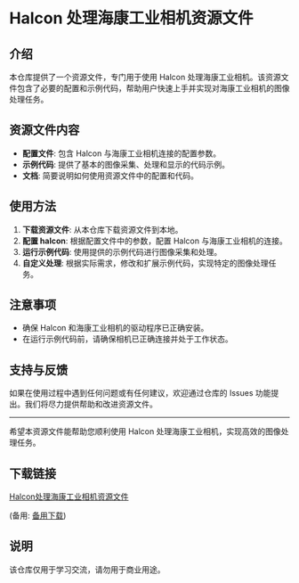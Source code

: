 # Halcon 处理海康工业相机资源文件

## 介绍

本仓库提供了一个资源文件，专门用于使用 Halcon 处理海康工业相机。该资源文件包含了必要的配置和示例代码，帮助用户快速上手并实现对海康工业相机的图像处理任务。

## 资源文件内容

- **配置文件**: 包含 Halcon 与海康工业相机连接的配置参数。
- **示例代码**: 提供了基本的图像采集、处理和显示的代码示例。
- **文档**: 简要说明如何使用资源文件中的配置和代码。

## 使用方法

1. **下载资源文件**: 从本仓库下载资源文件到本地。
2. **配置 halcon**: 根据配置文件中的参数，配置 Halcon 与海康工业相机的连接。
3. **运行示例代码**: 使用提供的示例代码进行图像采集和处理。
4. **自定义处理**: 根据实际需求，修改和扩展示例代码，实现特定的图像处理任务。

## 注意事项

- 确保 Halcon 和海康工业相机的驱动程序已正确安装。
- 在运行示例代码前，请确保相机已正确连接并处于工作状态。

## 支持与反馈

如果在使用过程中遇到任何问题或有任何建议，欢迎通过仓库的 Issues 功能提出。我们将尽力提供帮助和改进资源文件。

---

希望本资源文件能帮助您顺利使用 Halcon 处理海康工业相机，实现高效的图像处理任务。

## 下载链接
[Halcon处理海康工业相机资源文件](https://pan.quark.cn/s/fb46cb1ab22f) 

(备用: [备用下载](https://pan.baidu.com/s/10R4-RkN6mNX6_JoxT2Igxw?pwd=1234))

## 说明

该仓库仅用于学习交流，请勿用于商业用途。
